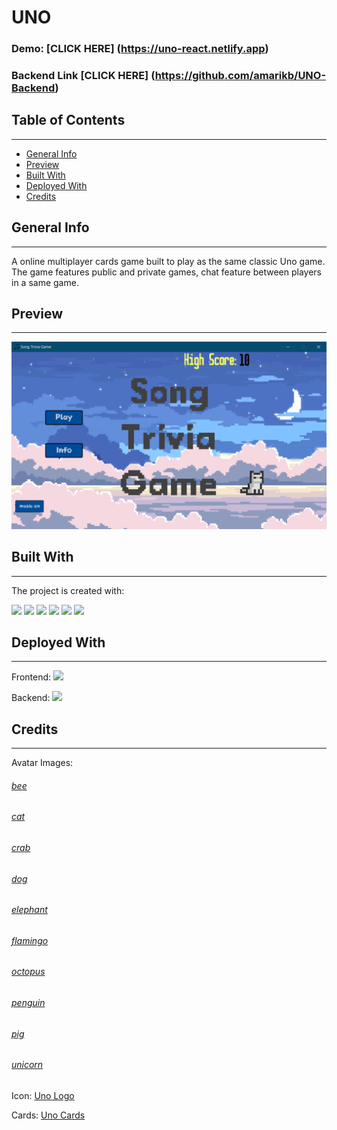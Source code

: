 # UNO

### Demo: [CLICK HERE] (https://uno-react.netlify.app)

### Backend Link [CLICK HERE] (https://github.com/amarikb/UNO-Backend)

## Table of Contents

---

- [General Info](#general-info)
- [Preview](#preview)
- [Built With](#built-with)
- [Deployed With](#deployed-with)
- [Credits](#credits)

## General Info

---

A online multiplayer cards game built to play as the same classic Uno game.
The game features public and private games, chat feature between players in a same game.

## Preview

---

![](https://github.com/amarikb/Song-Trivia-Game/blob/main/data/readme/highscore.png)

## Built With

---

The project is created with:

<img src="https://img.shields.io/badge/React-20232A?style=for-the-badge&logo=react&logoColor=61DAFB" />

<img src="https://img.shields.io/badge/Node.js-43853D?style=for-the-badge&logo=node.js&logoColor=white" />

<img src="	https://img.shields.io/badge/JavaScript-323330?style=for-the-badge&logo=javascript&logoColor=F7DF1E" />

<img src="	https://img.shields.io/badge/Express.js-404D59?style=for-the-badge" />

<img src="https://img.shields.io/badge/Socket.io-black?style=for-the-badge&logo=socket.io&badgeColor=010101" />

<a href="https://mantine.dev">
<img src="https://img.shields.io/badge/mantine.dev-%20-blue" />
</a>

## Deployed With

---

Frontend:
<img src="	https://img.shields.io/badge/Netlify-00C7B7?style=for-the-badge&logo=netlify&logoColor=white" />

Backend:
<img src="https://img.shields.io/badge/Heroku-430098?style=for-the-badge&logo=heroku&logoColor=white"/>

## Credits

---

Avatar Images:

###### [bee]("https://icons8.com/icon/101705/bee")

###### [cat]("https://icons8.com/icon/101706/cat")

###### [crab]("https://icons8.com/icon/xtp_K8TJSIbw/crab")

###### [dog]("https://icons8.com/icon/101712/dog")

###### [elephant]("https://icons8.com/icon/101717/elephant")

###### [flamingo]("https://icons8.com/icon/P7vVMRB25WEC/flamingo")

###### [octopus]("https://icons8.com/icon/bJ_EPaHOlIJt/octopus")

###### [penguin]("https://icons8.com/icon/101724/penguin")

###### [pig]("https://icons8.com/icon/101721/pig")

###### [unicorn]("https://icons8.com/icon/101728/unicorn")

Icon:
[Uno Logo]("https://www.pngaaa.com/detail/4113531")

Cards:
[Uno Cards]("https://alexder.itch.io/uno-card-game-asset-pack")
